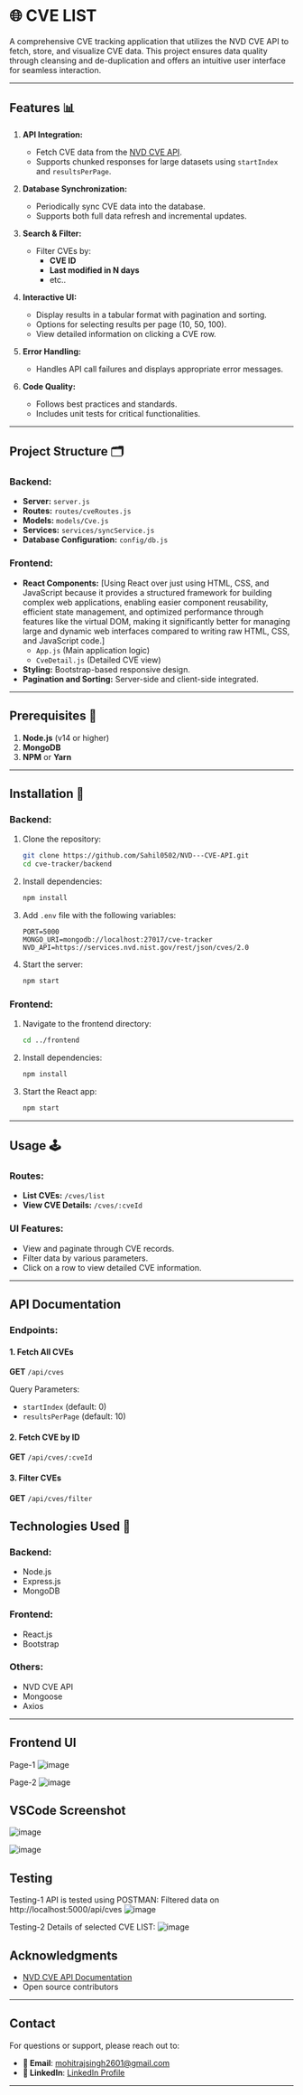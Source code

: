 # 🌐 CVE LIST

A comprehensive CVE tracking application that utilizes the NVD CVE API to fetch, store, and visualize CVE data. This project ensures data quality through cleansing and de-duplication and offers an intuitive user interface for seamless interaction. 

---

## Features 📊

1. **API Integration:**
   - Fetch CVE data from the [NVD CVE API](https://services.nvd.nist.gov/rest/json/cves/2.0).
   - Supports chunked responses for large datasets using `startIndex` and `resultsPerPage`.

2. **Database Synchronization:**
   - Periodically sync CVE data into the database.
   - Supports both full data refresh and incremental updates.

3. **Search & Filter:**
   - Filter CVEs by:
     - **CVE ID**
     - **Last modified in N days**
     - etc..

4. **Interactive UI:**
   - Display results in a tabular format with pagination and sorting.
   - Options for selecting results per page (10, 50, 100).
   - View detailed information on clicking a CVE row.

5. **Error Handling:**
   - Handles API call failures and displays appropriate error messages.

6. **Code Quality:**
   - Follows best practices and standards.
   - Includes unit tests for critical functionalities.

---

## Project Structure 🗂

### Backend:
- **Server:** `server.js`
- **Routes:** `routes/cveRoutes.js`
- **Models:** `models/Cve.js`
- **Services:** `services/syncService.js`
- **Database Configuration:** `config/db.js`

### Frontend:
- **React Components:**  [Using React over just using HTML, CSS, and JavaScript because it provides a structured framework for building complex web applications, enabling easier component reusability, efficient state management, and optimized performance through features like the virtual DOM, making it significantly better for managing large and dynamic web interfaces compared to writing raw HTML, CSS, and JavaScript code.]
  - `App.js` (Main application logic)
  - `CveDetail.js` (Detailed CVE view)
- **Styling:** Bootstrap-based responsive design.
- **Pagination and Sorting:** Server-side and client-side integrated.

---

## Prerequisites 🔨

1. **Node.js** (v14 or higher)
2. **MongoDB**
3. **NPM** or **Yarn**

---

## Installation 🚀

### Backend:
1. Clone the repository:
   ```bash
   git clone https://github.com/Sahil0502/NVD---CVE-API.git
   cd cve-tracker/backend
   ```
2. Install dependencies:
   ```bash
   npm install
   ```
3. Add `.env` file with the following variables:
   ```env
   PORT=5000
   MONGO_URI=mongodb://localhost:27017/cve-tracker
   NVD_API=https://services.nvd.nist.gov/rest/json/cves/2.0
   ```
4. Start the server:
   ```bash
   npm start
   ```

### Frontend:
1. Navigate to the frontend directory:
   ```bash
   cd ../frontend
   ```
2. Install dependencies:
   ```bash
   npm install
   ```
3. Start the React app:
   ```bash
   npm start
   ```

---

## Usage 🕹

### Routes:
- **List CVEs:** `/cves/list`
- **View CVE Details:** `/cves/:cveId`

### UI Features:
- View and paginate through CVE records.
- Filter data by various parameters.
- Click on a row to view detailed CVE information.

---

## API Documentation 

### Endpoints:

#### 1. Fetch All CVEs
**GET** `/api/cves`

Query Parameters:
- `startIndex` (default: 0)
- `resultsPerPage` (default: 10)

#### 2. Fetch CVE by ID
**GET** `/api/cves/:cveId`

#### 3. Filter CVEs
**GET** `/api/cves/filter`


## Technologies Used 🚀

### Backend:
- Node.js
- Express.js
- MongoDB

### Frontend:
- React.js
- Bootstrap

### Others:
- NVD CVE API
- Mongoose
- Axios

---

## Frontend UI 
Page-1
![image](https://github.com/mohitrajsinghit/securin_assignment1/blob/29b7d099aa8ed48866fbf9685ea549433e4d39d5/images/page1.png)

Page-2
![image](https://github.com/mohitrajsinghit/securin_assignment1/blob/29b7d099aa8ed48866fbf9685ea549433e4d39d5/images/page2.png)


## VSCode Screenshot 

![image](https://github.com/mohitrajsinghit/securin_assignment1/blob/29b7d099aa8ed48866fbf9685ea549433e4d39d5/images/f1.png)

![image](https://github.com/mohitrajsinghit/securin_assignment1/blob/29b7d099aa8ed48866fbf9685ea549433e4d39d5/images/f2.png)

## Testing
Testing-1 API is tested using POSTMAN: 
Filtered data on http://localhost:5000/api/cves
![image](https://github.com/mohitrajsinghit/securin_assignment1/blob/1ae945e30e70ffa3fc3006abb7b7aa0747a895d8/images/test1.png)

Testing-2 Details of selected CVE LIST:
![image](https://github.com/mohitrajsinghit/securin_assignment1/blob/1ae945e30e70ffa3fc3006abb7b7aa0747a895d8/images/test2.png)



## Acknowledgments

- [NVD CVE API Documentation](https://nvd.nist.gov/developers/vulnerabilities)
- Open source contributors

---

## Contact
For questions or support, please reach out to:
- **📧 Email**: [mohitrajsingh2601@gmail.com](mohitrajsingh2601@gmail.com)
- **🔗 LinkedIn**: [LinkedIn Profile](https://www.linkedin.com/in/workwithmohiit/)

---

